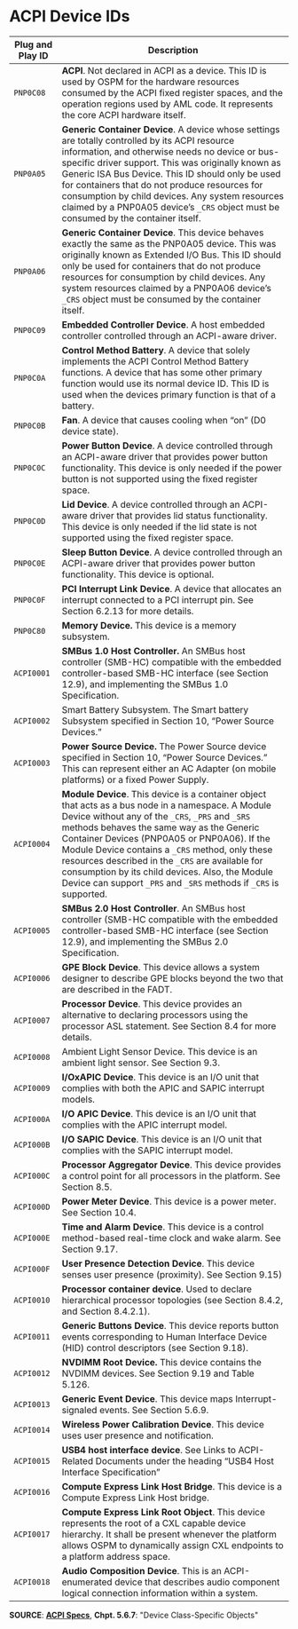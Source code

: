 # ACPI Device IDs

Plug and Play ID | Description
-----------------|------------
`PNP0C08` | **ACPI**. Not declared in ACPI as a device. This ID is used by OSPM for the hardware resources consumed by the ACPI fixed register spaces, and the operation regions used by AML code. It represents the core ACPI hardware itself.
`PNP0A05` | **Generic Container Device**. A device whose settings are totally controlled by its ACPI resource information, and otherwise needs no device or bus-specific driver support. This was originally known as Generic ISA Bus Device. This ID should only be used for containers that do not produce resources for consumption by child devices. Any system resources claimed by a PNP0A05 device’s `_CRS` object must be consumed by the container itself.
`PNP0A06`| **Generic Container Device**. This device behaves exactly the same as the PNP0A05 device. This was originally known as Extended I/O Bus. This ID should only be used for containers that do not produce resources for consumption by child devices. Any system resources claimed by a PNP0A06 device’s `_CRS` object must be consumed by the container itself.
`PNP0C09`| **Embedded Controller Device**. A host embedded controller controlled through an ACPI-aware driver.
`PNP0C0A` | **Control Method Battery**. A device that solely implements the ACPI Control Method Battery functions. A device that has some other primary function would use its normal device ID. This ID is used when the devices primary function is that of a battery.
`PNP0C0B` | **Fan**. A device that causes cooling when “on” (D0 device state).
`PNP0C0C` | **Power Button Device**. A device controlled through an ACPI-aware driver that provides power button functionality. This device is only needed if the power button is not supported using the fixed register space.
`PNP0C0D`| **Lid Device**. A device controlled through an ACPI-aware driver that provides lid status functionality. This device is only needed if the lid state is not supported using the fixed register space.
`PNP0C0E`| **Sleep Button Device**. A device controlled through an ACPI-aware driver that provides power button functionality. This device is optional.
`PNP0C0F`| **PCI Interrupt Link Device**. A device that allocates an interrupt connected to a PCI interrupt pin. See Section 6.2.13 for more details.
`PNP0C80`| **Memory Device.** This device is a memory subsystem.
`ACPI0001`| **SMBus 1.0 Host Controller.** An SMBus host controller (SMB-HC) compatible with the embedded controller-based SMB-HC interface (see Section 12.9), and implementing the SMBus 1.0 Specification.
`ACPI0002`|Smart Battery Subsystem. The Smart battery Subsystem specified in Section 10, “Power Source Devices.”
`ACPI0003`|**Power Source Device.** The Power Source device specified in Section 10, “Power Source Devices.” This can represent either an AC Adapter (on mobile platforms) or a fixed Power Supply.
`ACPI0004`| **Module Device**. This device is a container object that acts as a bus node in a namespace. A Module Device without any of the `_CRS`, `_PRS` and `_SRS` methods behaves the same way as the Generic Container Devices (PNP0A05 or PNP0A06). If the Module Device contains a `_CRS` method, only these resources described in the `_CRS` are available for consumption by its child devices. Also, the Module Device can support `_PRS` and `_SRS` methods if `_CRS` is supported.
`ACPI0005`| **SMBus 2.0 Host Controller**. An SMBus host controller (SMB-HC compatible with the embedded controller-based SMB-HC interface (see Section 12.9), and implementing the SMBus 2.0 Specification.
`ACPI0006`|**GPE Block Device**. This device allows a system designer to describe GPE blocks beyond the two that are described in the FADT.
`ACPI0007`|**Processor Device**. This device provides an alternative to declaring processors using the processor ASL statement. See Section 8.4 for more details.
`ACPI0008`|Ambient Light Sensor Device. This device is an ambient light sensor. See Section 9.3.
`ACPI0009`| **I/OxAPIC Device**. This device is an I/O unit that complies with both the APIC and SAPIC interrupt models.
`ACPI000A`|**I/O APIC Device**. This device is an I/O unit that complies with the APIC interrupt model.
`ACPI000B`|**I/O SAPIC Device**. This device is an I/O unit that complies with the SAPIC interrupt model.
`ACPI000C`|**Processor Aggregator Device**. This device provides a control point for all processors in the platform. See Section 8.5.
`ACPI000D`|**Power Meter Device**. This device is a power meter. See Section 10.4.
`ACPI000E`|**Time and Alarm Device**. This device is a control method-based real-time clock and wake alarm. See Section 9.17.
`ACPI000F`|**User Presence Detection Device**. This device senses user presence (proximity). See Section 9.15)
`ACPI0010`|**Processor container device**. Used to declare hierarchical processor topologies (see Section 8.4.2, and Section 8.4.2.1).
`ACPI0011`|**Generic Buttons Device**. This device reports button events corresponding to Human Interface Device (HID) control descriptors (see Section 9.18).
`ACPI0012`|**NVDIMM Root Device.** This device contains the NVDIMM devices. See Section 9.19 and Table 5.126.
`ACPI0013`|**Generic Event Device**. This device maps Interrupt-signaled events. See Section 5.6.9.
`ACPI0014`|**Wireless Power Calibration Device**. This device uses user presence and notification.
`ACPI0015`| **USB4 host interface device**. See Links to ACPI-Related Documents under the heading “USB4 Host Interface Specification”
`ACPI0016`| **Compute Express Link Host Bridge**. This device is a Compute Express Link Host bridge.
`ACPI0017`| **Compute Express Link Root Object**. This device represents the root of a CXL capable device hierarchy. It shall be present whenever the platform allows OSPM to dynamically assign CXL endpoints to a platform address space.
`ACPI0018` | **Audio Composition Device**. This is an ACPI-enumerated device that describes audio component logical connection information within a system.

**SOURCE**: [**ACPI Specs**](https://uefi.org/specifications), **Chpt. 5.6.7**: "Device Class-Specific Objects"
